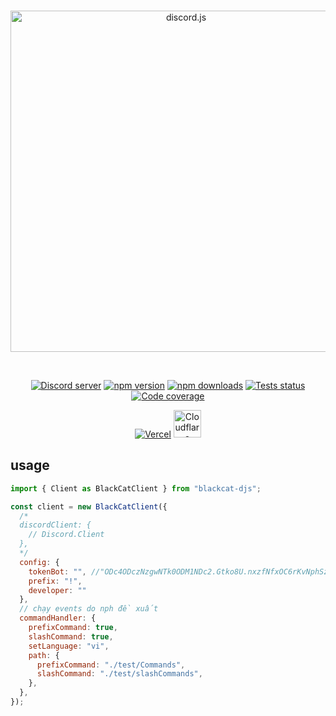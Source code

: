 <div align="center">
	<br />
	<p>
		<a href="https://discord.js.org"><img src="https://discord.js.org/static/logo.svg" width="546" alt="discord.js" /></a>
	</p>
	<br />
	<p>
		<a href="https://discord.gg/djs"><img src="https://img.shields.io/discord/222078108977594368?color=5865F2&logo=discord&logoColor=white" alt="Discord server" /></a>
		<a href="https://www.npmjs.com/package/discord.js"><img src="https://img.shields.io/npm/v/discord.js.svg?maxAge=3600" alt="npm version" /></a>
		<a href="https://www.npmjs.com/package/discord.js"><img src="https://img.shields.io/npm/dt/discord.js.svg?maxAge=3600" alt="npm downloads" /></a>
		<a href="https://github.com/discordjs/discord.js/actions"><img src="https://github.com/discordjs/discord.js/actions/workflows/test.yml/badge.svg" alt="Tests status" /></a>
		<a href="https://codecov.io/gh/discordjs/discord.js" ><img src="https://codecov.io/gh/discordjs/discord.js/branch/main/graph/badge.svg?precision=2" alt="Code coverage" /></a>
	</p>
	<p>
		<a href="https://vercel.com/?utm_source=discordjs&utm_campaign=oss"><img src="https://raw.githubusercontent.com/discordjs/discord.js/main/.github/powered-by-vercel.svg" alt="Vercel" /></a>
		<a href="https://blackcat-profile.vercel.app/"><img src="https://raw.githubusercontent.com/discordjs/discord.js/main/.github/powered-by-workers.png" alt="Cloudflare Workers" height="44" /></a>
	</p>
</div>


## usage 
```js
import { Client as BlackCatClient } from "blackcat-djs";

const client = new BlackCatClient({
  /* 
  discordClient: {
    // Discord.Client
  }, 
  */
  config: {
    tokenBot: "", //"ODc4ODczNzgwNTk0ODM1NDc2.Gtko8U.nxzfNfxOC6rKvNphSzNigcT6NcF2UwU1EXVjgs",
    prefix: "!",
    developer: ""
  },
  // chạy events do nph đề xuất
  commandHandler: {
    prefixCommand: true,
    slashCommand: true,
    setLanguage: "vi",
    path: {
      prefixCommand: "./test/Commands",
      slashCommand: "./test/slashCommands",
    },
  },
});
```
